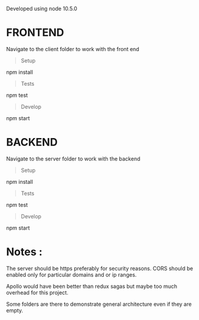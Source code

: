 Developed using node 10.5.0

# FRONTEND

Navigate to the client folder to work with the front end

> Setup

npm install

> Tests

npm test

> Develop

npm start

# BACKEND

Navigate to the server folder to work with the backend

> Setup

npm install

> Tests

npm test

> Develop

npm start



# Notes :

The server should be https preferably for security reasons.
CORS should be enabled only for particular domains and or ip ranges.

Apollo would have been better than redux sagas but maybe too much overhead for this project.

Some folders are there to demonstrate general architecture even if they are empty.